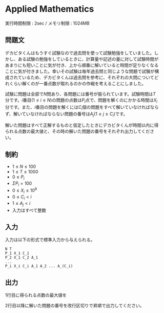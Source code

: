 # Applied Mathematics

実行時間制限 : 2sec / メモリ制限 : 1024MB

## 問題文

デカビタくんはもうすぐ試験なので過去問を使って試験勉強をしていました。しかし、ある試験の勉強をしているときに、計算量や記述の量に対して試験時間があまりにも短いことに気が付き、上から順番に解いていると時間が足りなくなることに気が付きました。幸いその試験は毎年過去問と同じような問題で試験が構成されているため、デカビタくんは過去問を参考に、それぞれの大問についてどれくらい解くのが一番点数が取れるのかの作戦を考えることにしました。

試験に問題は全部で$N$問あり、各問題には番号が振られています。試験時間は$T$分です。$i$番目$(1 \leq i \leq N)$の問題の点数は$P_i$点で、問題を解くのにかかる時間は$X_i$分です。また、$i$番目の問題を解くには$C_i$個の問題をすべて解いていなければならず、解いていなければならない問題の番号は$A_j (1 \leq j \leq C_i)$です。

解いた問題はすべて正解するものと仮定したときにデカビタくんが時間以内に得られる点数の最大値と、その時の解いた問題の番号をそれぞれ出力してください。

## 制約
* $1\leq N \leq 100$
* $1 \leq T \leq 1000$
* $0 \leq P_i$
* $\Sigma P_i = 100$
* $0 \leq X_i \leq 10^9$
* $0 \leq C_i < i$
* $1 \leq A_j < i$
* 入力はすべて整数

## 入力

入力は以下の形式で標準入力から与えられる。

```
N T
P_1 X_1 C_1
P_2 X_1 C_2 A_1
...
P_i X_i C_i A_1 A_2 ... A_(C_i)
```

## 出力

1行目に得られる点数の最大値を

2行目以降に解いた問題の番号を改行区切りで昇順で出力してください。

